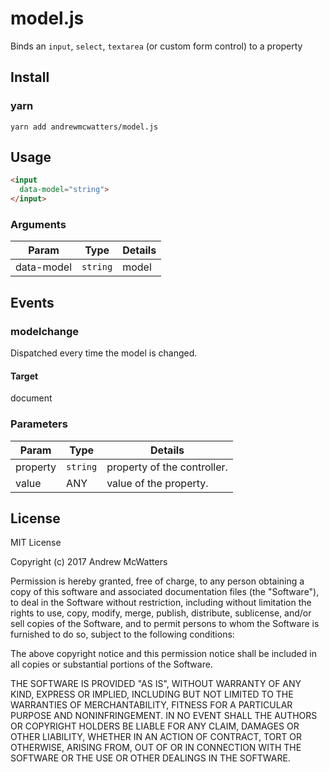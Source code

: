 # model.js
Binds an `input`, `select`, `textarea` (or custom form control) to a property

## Install
### yarn
```shell
yarn add andrewmcwatters/model.js
```

## Usage
```html
<input
  data-model="string">
</input>
```

### Arguments
| Param      | Type     | Details |
| ---------- | -------- | ------- |
| data-model | `string` | model   |

## Events
### modelchange
Dispatched every time the model is changed.

#### Target
document

### Parameters
| Param    | Type     | Details                     |
| -------- | -------- | --------------------------- |
| property | `string` | property of the controller. |
| value    | ANY      | value of the property.      |

## License
MIT License

Copyright (c) 2017 Andrew McWatters

Permission is hereby granted, free of charge, to any person obtaining a copy
of this software and associated documentation files (the "Software"), to deal
in the Software without restriction, including without limitation the rights
to use, copy, modify, merge, publish, distribute, sublicense, and/or sell
copies of the Software, and to permit persons to whom the Software is
furnished to do so, subject to the following conditions:

The above copyright notice and this permission notice shall be included in all
copies or substantial portions of the Software.

THE SOFTWARE IS PROVIDED "AS IS", WITHOUT WARRANTY OF ANY KIND, EXPRESS OR
IMPLIED, INCLUDING BUT NOT LIMITED TO THE WARRANTIES OF MERCHANTABILITY,
FITNESS FOR A PARTICULAR PURPOSE AND NONINFRINGEMENT. IN NO EVENT SHALL THE
AUTHORS OR COPYRIGHT HOLDERS BE LIABLE FOR ANY CLAIM, DAMAGES OR OTHER
LIABILITY, WHETHER IN AN ACTION OF CONTRACT, TORT OR OTHERWISE, ARISING FROM,
OUT OF OR IN CONNECTION WITH THE SOFTWARE OR THE USE OR OTHER DEALINGS IN THE
SOFTWARE.
